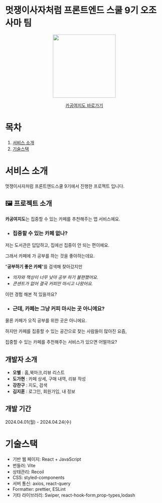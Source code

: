 # 멋쟁이사자처럼 프론트엔드 스쿨 9기 오조사마 팀
<div align="center"> 
    <img src="https://github.com/loeybho/Cagong/assets/85167497/6c7d05b1-044e-47d3-a4de-699c7ae34bca" style="width:200px;">
 <br />
  
  [카공여지도 바로가기](https://cagongmap.netlify.app/)
</div>

# 목차
1. [서비스 소개](#서비스-소개)
2. [기술스택](#기술스택)


# 서비스 소개
멋쟁이사자처럼 프론트엔드스쿨 9기에서 진행한 프로젝트 입니다.

## 🖼 프로젝트 소개


**카공여지도**는 집중할 수 있는 카페를 추천해주는 앱 서비스예요. 

- ### 집중할 수 있는 카페 없나?

저는 도서관은 답답하고, 집에선 집중이 안 되는 편이에요.

그래서 카페에 가 공부를 하는 것을 좋아하는데요.

“**공부하기 좋은 카페**“를 검색해 찾아갔지만

- *의자와 책상이 너무 낮아 공부 하기 불편했어요.*
- *콘센트가 없어 결국 커피만 마시고 나왔어요.*

이런 경험 해본 적 있을까요?

- ### 근데, 카페는 그냥 커피 마시는 곳 아니에요?

물론 카페가 오직 공부를 위한 곳은 아니에요.

하지만 카페를 집중할 수 있는 공간으로 찾는 사람들이 많아진 요즘,

집중할 수 있는 카페를 추천해주는 서비스가 있으면 어떨까요?

## 개발자 소개

- **오별** : 홈,북마크,리뷰 리스트
- **도가현** : 카페 상세, 구매 내역, 리뷰 작성
- **강찬구** : 지도, 검색
- **김지훈** : 로그인, 회원가입, 내 정보

## 개발 기간
2024.04.01(월) - 2024.04.24(수)

# 기술스택
- 기반 웹 페이지: React + JavaScript
- 번들러: Vite
- 상태관리: Recoil
- CSS: styled-components
- 서버 통신: axios, react-query
- Formatter: prettier, ESLint
- 기타 라이브러리: Swiper, react-hook-form,prop-types,lodash
